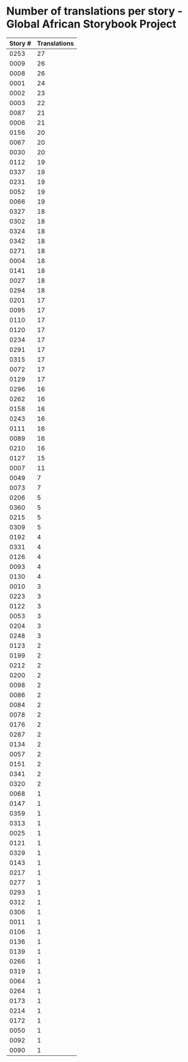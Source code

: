# Number of translations per story - Global African Storybook Project

Story # | Translations
------- | ------------
0253 | 27
0009 | 26
0008 | 26
0001 | 24
0002 | 23
0003 | 22
0087 | 21
0006 | 21
0156 | 20
0067 | 20
0030 | 20
0112 | 19
0337 | 19
0231 | 19
0052 | 19
0066 | 19
0327 | 18
0302 | 18
0324 | 18
0342 | 18
0271 | 18
0004 | 18
0141 | 18
0027 | 18
0294 | 18
0201 | 17
0095 | 17
0110 | 17
0120 | 17
0234 | 17
0291 | 17
0315 | 17
0072 | 17
0129 | 17
0296 | 16
0262 | 16
0158 | 16
0243 | 16
0111 | 16
0089 | 16
0210 | 16
0127 | 15
0007 | 11
0049 | 7
0073 | 7
0206 | 5
0360 | 5
0215 | 5
0309 | 5
0192 | 4
0331 | 4
0126 | 4
0093 | 4
0130 | 4
0010 | 3
0223 | 3
0122 | 3
0053 | 3
0204 | 3
0248 | 3
0123 | 2
0199 | 2
0212 | 2
0200 | 2
0098 | 2
0086 | 2
0084 | 2
0078 | 2
0176 | 2
0287 | 2
0134 | 2
0057 | 2
0151 | 2
0341 | 2
0320 | 2
0068 | 1
0147 | 1
0359 | 1
0313 | 1
0025 | 1
0121 | 1
0329 | 1
0143 | 1
0217 | 1
0277 | 1
0293 | 1
0312 | 1
0306 | 1
0011 | 1
0106 | 1
0136 | 1
0139 | 1
0266 | 1
0319 | 1
0064 | 1
0264 | 1
0173 | 1
0214 | 1
0172 | 1
0050 | 1
0092 | 1
0090 | 1
